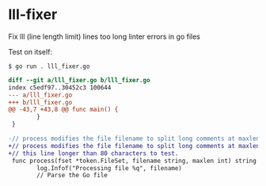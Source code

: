 # lll-fixer
Fix lll (line length limit) lines too long linter errors in go files

Test on itself:
```
$ go run . lll_fixer.go
```

```diff
diff --git a/lll_fixer.go b/lll_fixer.go
index c5edf97..30452c3 100644
--- a/lll_fixer.go
+++ b/lll_fixer.go
@@ -43,7 +43,8 @@ func main() {
        }
 }

-// process modifies the file filename to split long comments at maxlen. making this line longer than 80 characters to test.
+// process modifies the file filename to split long comments at maxlen. making
+// this line longer than 80 characters to test.
 func process(fset *token.FileSet, filename string, maxlen int) string {
        log.Infof("Processing file %q", filename)
        // Parse the Go file
```
